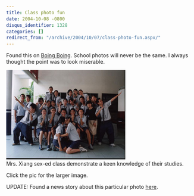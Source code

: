 ```yaml
---
title: Class photo fun
date: 2004-10-08 -0800
disqus_identifier: 1328
categories: []
redirect_from: "/archive/2004/10/07/class-photo-fun.aspx/"
---
```


Found this on [Boing
Boing](http://www.boingboing.net/2004/10/08/class_photo_fun.html).
School photos will never be the same. I always thought the point was to
look miserable.

[![](/images/asianclasssmall.jpg)](https://haacked.com/images/asianclass.jpg)
\
Mrs. Xiang sex-ed class demonstrate a keen knowledge of their studies.

Click the pic for the larger image.

UPDATE: Found a news story about this particular photo
[here](http://newpaper.asia1.com.sg/top/story/0,4136,19479,00.html").

